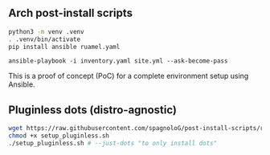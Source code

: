 ## Arch post-install scripts


```bash
python3 -m venv .venv
. .venv/bin/activate
pip install ansible ruamel.yaml
```

```
ansible-playbook -i inventory.yaml site.yml --ask-become-pass
```

This is a proof of concept (PoC) for a complete environment setup using Ansible.

## Pluginless dots (distro-agnostic)

```bash
wget https://raw.githubusercontent.com/spagnoloG/post-install-scripts/refs/heads/main/scripts/setup_pluginless.sh -O setup_pluginless.sh
chmod +x setup_pluginless.sh
./setup_pluginless.sh # --just-dots "to only install dots"
```
